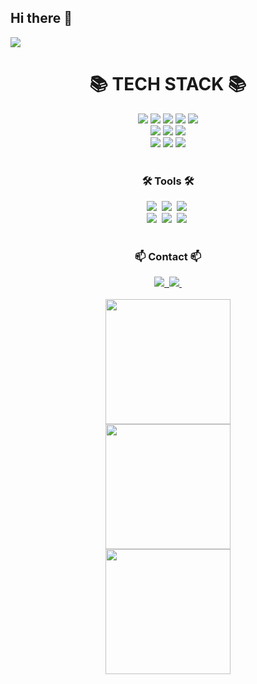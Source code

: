 ## Hi there 👋
<img align="center" src="https://capsule-render.vercel.app/api?type=rounded&color=auto&height=300&section=header&text=WELCOME%20TO%20KIMPRO&fontSize=70&animation=fadeIn" />

<h1 align=center>📚 TECH STACK 📚</h1>
<div align=center> 
  <img src="https://img.shields.io/badge/c-A8B9CC?style=for-the-badge&logo=c&logoColor=white">
  <img src="https://img.shields.io/badge/c++-00599C?style=for-the-badge&logo=c%2B%2B&logoColor=white">
  <img src="https://img.shields.io/badge/python-3776AB?style=for-the-badge&logo=python&logoColor=white"> 
  <img src="https://img.shields.io/badge/mysql-4479A1?style=for-the-badge&logo=mysql&logoColor=white">   
  <img src="https://img.shields.io/badge/linux-FCC624?style=for-the-badge&logo=linux&logoColor=black">
  <br>
  
  <img src="https://img.shields.io/badge/html5-E34F26?style=for-the-badge&logo=html5&logoColor=white">
  <img src="https://img.shields.io/badge/css-1572B6?style=for-the-badge&logo=css3&logoColor=white">
  <img src="https://img.shields.io/badge/javascript-F7DF1E?style=for-the-badge&logo=javascript&logoColor=black">
  <br>
  
  <img src="https://img.shields.io/badge/node.js-339933?style=for-the-badge&logo=Node.js&logoColor=white">
  <img src="https://img.shields.io/badge/vue.js-4FC08D?style=for-the-badge&logo=vue.js&logoColor=white"> 
  <img src="https://img.shields.io/badge/bootstrap-7952B3?style=for-the-badge&logo=bootstrap&logoColor=white">
</div>

<br>

<h3 align="center">🛠 Tools 🛠</h3>
<div align="center">
  <img src="https://img.shields.io/badge/git-F05033.svg?style=for-the-badge&logo=git&logoColor=white" />&nbsp
  <img src="https://img.shields.io/badge/github-181717.svg?style=for-the-badge&logo=github&logoColor=white" href="https://github.com/jaehyonii"/>&nbsp
  <img src="https://img.shields.io/badge/Notion-F3F3F3.svg?style=for-the-badge&logo=notion&logoColor=black" />&nbsp
</div>

<div align="center">
  <img src="https://img.shields.io/badge/VSCode-2C2C32.svg?style=for-the-badge&logo=visual-studio-code&logoColor=22ABF3" />&nbsp
  <img src="https://img.shields.io/badge/jupyter-2C2C32.svg?style=for-the-badge&logo=jupyter&logoColor=F37726" />&nbsp
  <img src="https://img.shields.io/badge/Colab-2C2C32.svg?style=for-the-badge&logo=googlecolab&logoColor=F9AB00" />&nbsp
</div>

<br>

<h3 align="center">📫 Contact 📫</h3>
<div align="center">
  <a href="https://velog.io/@jaehyonii">
    <img src="https://img.shields.io/badge/Velog-1EBC8F?style=for-the-badge&logo=velog&logoColor=white" />&nbsp
  </a>
  <a href="kk2007pp@gmail.com">
    <img
      src="https://img.shields.io/badge/kk2007pp@gmail.com-D14836?style=for-the-badge&logo=gmail&logoColor=white"/>&nbsp
  </a>
</div>

<br>


<div align="center">
  <a href="https://github.com/jaehyonii">
    <img height=200 src="https://github-readme-stats.vercel.app/api?username=jaehyonii&show_icons=true&count_private=true&include_all_commits=true&hide_border=true&theme=merko" />
  </a>
  
  <br>
  
  <a href="https://github.com/jaehyonii">
    <img height=200 src="https://github-readme-stats.vercel.app/api/top-langs?username=jaehyonii&size_weight=0.5&count_weight=0.5&langs_count=5&layout=donut&card_width=320&hide_border=true&theme=merko" />
  </a>
  
  <br>
  
  <a href="https://solved.ac/kkpp2007">
    <img height=200 src="http://mazassumnida.wtf/api/v2/generate_badge?boj=kkpp2007" />
  </a>  
</div>

<!--
**jaehyonii/jaehyonii** is a ✨ _special_ ✨ repository because its `README.md` (this file) appears on your GitHub profile.

Here are some ideas to get you started:

- 🔭 I’m currently working on ...
- 🌱 I’m currently learning ...
- 👯 I’m looking to collaborate on ...
- 🤔 I’m looking for help with ...
- 💬 Ask me about ...
- 📫 How to reach me: ...
- 😄 Pronouns: ...
- ⚡ Fun fact: ...
-->
